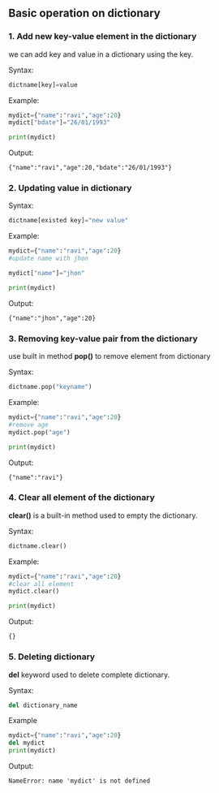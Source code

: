 ## Basic operation on dictionary


### 1. Add new key-value element in the dictionary

 we can add key and value in a dictionary using the key.

Syntax:
```python
dictname[key]=value
```
Example:
```python
mydict={"name":"ravi","age":20}
mydict["bdate"]="26/01/1993"

print(mydict)
```
Output:
```
{"name":"ravi","age":20,"bdate":"26/01/1993"}
```


### 2. Updating value in dictionary
Syntax:
```python
dictname[existed key]="new value"
```

Example:
```python
mydict={"name":"ravi","age":20}
#update name with jhon

mydict["name"]="jhon"

print(mydict)
```
Output:
```
{"name":"jhon","age":20}
```

### 3. Removing key-value pair from the dictionary

use built in method **pop()** to remove element from dictionary

Syntax:
```python
dictname.pop("keyname")
```

Example:
```python
mydict={"name":"ravi","age":20}
#remove age
mydict.pop("age")

print(mydict)
```
Output:
```
{"name":"ravi"}
```

### 4. Clear all element of the dictionary

**clear()** is a built-in method used to empty the dictionary.

Syntax:
```python
dictname.clear()
```

Example:
```python
mydict={"name":"ravi","age":20}
#clear all element 
mydict.clear()

print(mydict)
```
Output:
```
{}
```

### 5. Deleting dictionary
**del** keyword used to delete complete dictionary.

Syntax:
```python
del dictionary_name
```
Example
```python
mydict={"name":"ravi","age":20}
del mydict
print(mydict)
```
Output:
```
NameError: name 'mydict' is not defined
```
